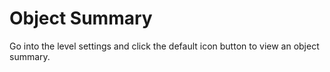 # Object Summary

Go into the level settings and click the default icon button to view an object summary.